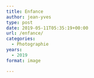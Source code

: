 ```yaml
---
title: Enfance
author: jean-yves
type: post
date: 2019-05-11T05:35:19+00:00
url: /enfance/
categories:
  - Photographie
years:
  - 2019
format: image

---
```


